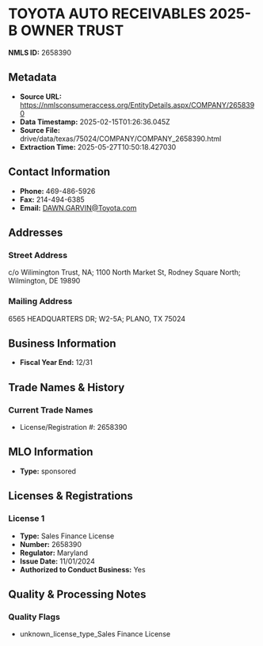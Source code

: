 # TOYOTA AUTO RECEIVABLES 2025-B OWNER TRUST

**NMLS ID:** 2658390

## Metadata
- **Source URL:** https://nmlsconsumeraccess.org/EntityDetails.aspx/COMPANY/2658390
- **Data Timestamp:** 2025-02-15T01:26:36.045Z
- **Source File:** drive/data/texas/75024/COMPANY/COMPANY_2658390.html
- **Extraction Time:** 2025-05-27T10:50:18.427030

## Contact Information
- **Phone:** 469-486-5926
- **Fax:** 214-494-6385
- **Email:** DAWN.GARVIN@Toyota.com

## Addresses
### Street Address
c/o Wilimington Trust, NA; 1100 North Market St, Rodney Square North; Wilmington, DE 19890

### Mailing Address
6565 HEADQUARTERS DR; W2-5A; PLANO, TX 75024

## Business Information
- **Fiscal Year End:** 12/31

## Trade Names & History
### Current Trade Names
- License/Registration #: 2658390

## MLO Information
- **Type:** sponsored

## Licenses & Registrations

### License 1
- **Type:** Sales Finance License
- **Number:** 2658390
- **Regulator:** Maryland
- **Issue Date:** 11/01/2024
- **Authorized to Conduct Business:** Yes

## Quality & Processing Notes
### Quality Flags
- unknown_license_type_Sales Finance License
